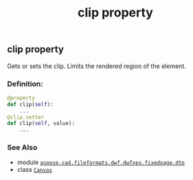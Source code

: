 ﻿---
title: clip property
second_title: Aspose.CAD for Python via .NET API References
description: 
type: docs
weight: 90
url: /python-net/aspose.cad.fileformats.dwf.dwfxps.fixedpage.dto/canvas/clip/
is_root: false
---

## clip property


Gets or sets the clip.
Limits the rendered region of the element.
### Definition:
```python
@property
def clip(self):
    ...
@clip.setter
def clip(self, value):
    ...
```

### See Also
* module [`aspose.cad.fileformats.dwf.dwfxps.fixedpage.dto`](../../)
* class [`Canvas`](/cad/python-net/aspose.cad.fileformats.dwf.dwfxps.fixedpage.dto/canvas)
